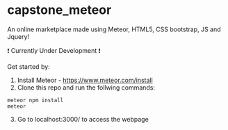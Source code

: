 # capstone_meteor
An online marketplace made using Meteor, HTML5, CSS bootstrap, JS and Jquery!

 :exclamation: Currently Under Development :exclamation:

Get started by:
1. Install Meteor - https://www.meteor.com/install
2. Clone this repo and run the follwing commands:
```
meteor npm install
meteor
```
3. Go to localhost:3000/ to access the webpage
